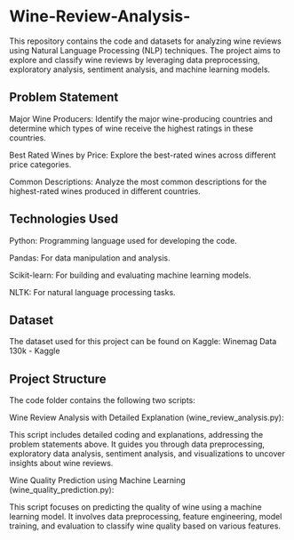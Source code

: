 # Wine-Review-Analysis-
This repository contains the code and datasets for analyzing wine reviews using Natural Language Processing (NLP) techniques. The project aims to explore and classify wine reviews by leveraging data preprocessing, exploratory analysis, sentiment analysis, and machine learning models.


Problem Statement
---
Major Wine Producers: Identify the major wine-producing countries and determine which types of wine receive the highest ratings in these countries.

Best Rated Wines by Price: Explore the best-rated wines across different price categories.

Common Descriptions: Analyze the most common descriptions for the highest-rated wines produced in different countries.

Technologies Used
---
Python: Programming language used for developing the code. 

Pandas: For data manipulation and analysis. 

Scikit-learn: For building and evaluating machine learning models. 

NLTK: For natural language processing tasks.

Dataset
---
The dataset used for this project can be found on Kaggle: Winemag Data 130k - Kaggle

Project Structure
---
The code folder contains the following two scripts:

Wine Review Analysis with Detailed Explanation (wine_review_analysis.py): 

This script includes detailed coding and explanations, addressing the problem statements above. It guides you through data preprocessing, exploratory data analysis, sentiment analysis, and visualizations to uncover insights about wine reviews.

Wine Quality Prediction using Machine Learning (wine_quality_prediction.py): 

This script focuses on predicting the quality of wine using a machine learning model. It involves data preprocessing, feature engineering, model training, and evaluation to classify wine quality based on various features.
